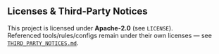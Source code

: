 ## Licenses & Third-Party Notices
This project is licensed under **Apache-2.0** (see `LICENSE`).  
Referenced tools/rules/configs remain under their own licenses — see
[`THIRD_PARTY_NOTICES.md`](./THIRD_PARTY_NOTICES.md).

